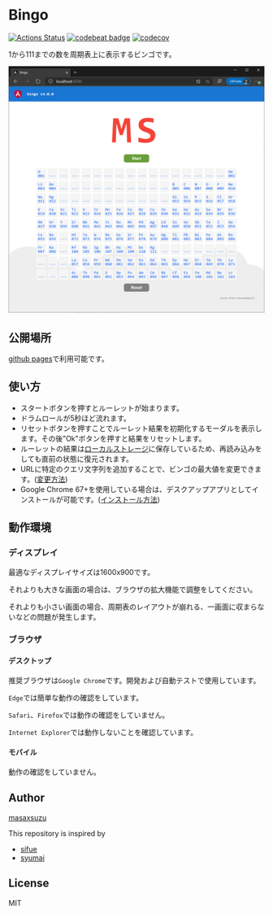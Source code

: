 # Bingo

[![Actions Status](https://github.com/masaxsuzu/bingo/workflows/CI/CD/badge.svg)](https://github.com/masaxsuzu/bingo/actions) [![codebeat badge](https://codebeat.co/badges/d7f6198a-5fd2-4955-85fd-5c4bc1f6a6da)](https://codebeat.co/projects/github-com-masaxsuzu-bingo-master)
[![codecov](https://codecov.io/gh/masaxsuzu/bingo/branch/master/graph/badge.svg)](https://codecov.io/gh/masaxsuzu/bingo)

1から111までの数を周期表上に表示するビンゴです。

![bingo](./assets/play.png)

## 公開場所

[github pages](https://masaxsuzu.github.io/bingo/index.html)で利用可能です。

## 使い方

- スタートボタンを押すとルーレットが始まります。
- ドラムロールが5秒ほど流れます。
- リセットボタンを押すことでルーレット結果を初期化するモーダルを表示します。その後"Ok"ボタンを押すと結果をリセットします。
- ルーレットの結果は[ローカルストレージ](https://developer.mozilla.org/ja/docs/Web/API/Window/localStorage)に保存しているため、再読み込みをしても直前の状態に復元されます。
- URLに特定のクエリ文字列を追加することで、ビンゴの最大値を変更できます。([変更方法](./docs/customize.md))  
- Google Chrome 67+を使用している場合は、デスクアップアプリとしてインストールが可能です。([インストール方法](./docs/install.md))

## 動作環境

### ディスプレイ

最適なディスプレイサイズは1600x900です。

それよりも大きな画面の場合は、ブラウザの拡大機能で調整をしてください。

それよりも小さい画面の場合、周期表のレイアウトが崩れる、一画面に収まらないなどの問題が発生します。

### ブラウザ

#### デスクトップ

推奨ブラウザは```Google Chrome```です。開発および自動テストで使用しています。

```Edge```では簡単な動作の確認をしています。

```Safari```、```Firefox```では動作の確認をしていません。

```Internet Explorer```では動作しないことを確認しています。

#### モバイル

動作の確認をしていません。

## Author

[masaxsuzu](https://github.com/masaxsuzu)

This repository is inspired by 

- [sifue](https://github.com/sifue/partybingo)
- [syumai](https://github.com/syumai/partybingo)

## License

MIT
